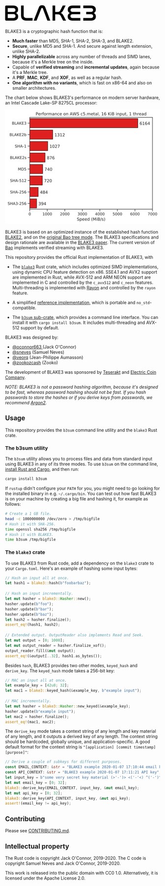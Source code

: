 # <a href="#"><img src="media/BLAKE3.svg" alt="BLAKE3" height=50></a>

BLAKE3 is a cryptographic hash function that is:

- **Much faster** than MD5, SHA-1, SHA-2, SHA-3, and BLAKE2.
- **Secure**, unlike MD5 and SHA-1. And secure against length extension,
  unlike SHA-2.
- **Highly parallelizable** across any number of threads and SIMD lanes,
  because it's a Merkle tree on the inside.
- Capable of **verified streaming** and **incremental updates**, again
  because it's a Merkle tree.
- A **PRF**, **MAC**, **KDF**, and **XOF**, as well as a regular hash.
- **One algorithm with no variants**, which is fast on x86-64 and also
  on smaller architectures.

The chart below shows BLAKE3's performance on modern server hardware, an
Intel Cascade Lake-SP 8275CL processor:

<p align="center">
<img src="media/speed.svg" alt="performance graph">
</p>

BLAKE3 is based on an optimized instance of the established hash
function [BLAKE2](https://blake2.net), and on the [original Bao tree
mode](https://github.com/oconnor663/bao/blob/master/docs/spec_0.9.1.md).
The BLAKE3 specifications and design rationale are available in the
[BLAKE3
paper](https://github.com/BLAKE3-team/BLAKE3-specs/blob/master/blake3.pdf).
The current version of [Bao](https://github.com/oconnor663/bao)
implements verified streaming with BLAKE3.

This repository provides the official Rust implementation of BLAKE3,
with

* The [`blake3`](https://crates.io/crates/blake3) Rust crate, which
  includes optimized SIMD implementations, using dynamic CPU feature
  detection on x86. SSE4.1 and AVX2 support are implemented in Rust,
  while AVX-512 and ARM NEON support are implemented in C and controlled
  by the `c_avx512` and `c_neon` features. Multi-threading is
  implemented with [Rayon](https://github.com/rayon-rs/rayon) and
  controlled by the `rayon` feature. 

* A simplified [reference
  implementation](reference_impl/reference_impl.rs), which is portable
  and `no_std`-compatible.

* The [`b3sum` sub-crate](./b3sum), which provides a command line
  interface. You can install it with `cargo install b3sum`. It includes
  multi-threading and AVX-512 support by default.


BLAKE3 was designed by:

* [@oconnor663 ](https://github.com/oconnor663) (Jack O'Connor)
* [@sneves](https://github.com/sneves) (Samuel Neves)
* [@veorq](https://github.com/veorq) (Jean-Philippe Aumasson)
* [@zookozcash](https://github.com/zookozcash) (Zooko)

The development of BLAKE3 was sponsored by
[Teserakt](https://teserakt.io) and [Electric Coin Company](https://electriccoin.co).

*NOTE: BLAKE3 is not a password hashing algorithm, because it's
designed to be fast, whereas password hashing should not be fast. If you
hash passwords to store the hashes or if you derive keys from passwords,
we recommend [Argon2](https://github.com/P-H-C/phc-winner-argon2).*

## Usage

This repository provides the `b3sum` command line utility and the
`blake3` Rust crate.

### The b3sum utility

The `b3sum` utility allows you to process files and data from standard
input using BLAKE3 in any of its three modes.
To use `b3sum` on the command line, [install Rust and
Cargo](https://doc.rust-lang.org/cargo/getting-started/installation.html),
and then run:

```bash
cargo install b3sum
```

If `rustup` didn't configure your `PATH` for you, you might need to go
looking for the installed binary in e.g. `~/.cargo/bin`. You can test
out how fast BLAKE3 is on your machine by creating a big file and
hashing it, for example as follows:

```bash
# Create a 1 GB file.
head -c 1000000000 /dev/zero > /tmp/bigfile
# Hash it with SHA-256.
time openssl sha256 /tmp/bigfile
# Hash it with BLAKE3.
time b3sum /tmp/bigfile
```

### The `blake3` crate

To use BLAKE3 from Rust code, add a dependency on the `blake3` crate to
your `Cargo.toml`. Here's an example of hashing some input bytes:

```rust
// Hash an input all at once.
let hash1 = blake3::hash(b"foobarbaz");

// Hash an input incrementally.
let mut hasher = blake3::Hasher::new();
hasher.update(b"foo");
hasher.update(b"bar");
hasher.update(b"baz");
let hash2 = hasher.finalize();
assert_eq!(hash1, hash2);

// Extended output. OutputReader also implements Read and Seek.
let mut output = [0; 1000];
let mut output_reader = hasher.finalize_xof();
output_reader.fill(&mut output);
assert_eq!(&output[..32], hash1.as_bytes());
```

Besides `hash`, BLAKE3 provides two other modes, `keyed_hash` and
`derive_key`. The `keyed_hash` mode takes a 256-bit key:

```rust
// MAC an input all at once.
let example_key = [42u8; 32];
let mac1 = blake3::keyed_hash(&example_key, b"example input");

// MAC incrementally.
let mut hasher = blake3::Hasher::new_keyed(&example_key);
hasher.update(b"example input");
let mac2 = hasher.finalize();
assert_eq!(mac1, mac2);
```

The `derive_key` mode takes a context string of any length and key
material of any length, and it outputs a derived key of any length. The
context string should be hardcoded, globally unique, and
application-specific. A good default format for the context string is
`"[application] [commit timestamp] [purpose]"`:

```rust
// Derive a couple of subkeys for different purposes.
const EMAIL_CONTEXT: &str = "BLAKE3 example 2020-01-07 17:10:44 email key";
const API_CONTEXT: &str = "BLAKE3 example 2020-01-07 17:11:21 API key";
let input_key = b"some very secret key material (>'-')> <('-'<) ^('-')^";
let mut email_key = [0; 32];
blake3::derive_key(EMAIL_CONTEXT, input_key, &mut email_key);
let mut api_key = [0; 32];
blake3::derive_key(API_CONTEXT, input_key, &mut api_key);
assert!(email_key != api_key);
```

## Contributing

Please see [CONTRIBUTING.md](CONTRIBUTING.md).

## Intellectual property

The Rust code is copyright Jack O'Connor, 2019-2020. 
The C code is copyright Samuel Neves and Jack O'Connor, 2019-2020.

This work is released into the public domain with CC0 1.0.
Alternatively, it is licensed under the Apache License 2.0.
